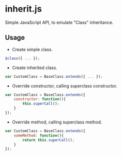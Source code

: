 # inherit.js

Simple JavaScript API, to emulate "Class" inheritance.

Usage
-------------

* Create simple class.
```js
$class({ ... });
```

* Create inherited class.
```js
var CustomClass = BaseClass.extends({ ... });
```

* Override constructor, calling superclass constructor.
```js
var CustomClass = BaseClass.extends({
	constructor: function(){
		this.superCall();
	}
});
```

* Override method, calling superclass method.
```js
var CustomClass = BaseClass.extends({
	someMethod: function(){
		return this.superCall();
	}
});
```
